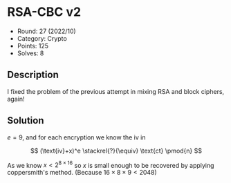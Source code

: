 # RSA-CBC v2

* Round: 27 (2022/10)
* Category: Crypto
* Points: 125
* Solves: 8

## Description

I fixed the problem of the previous attempt in mixing RSA and block ciphers, again!

## Solution

$e=9$, and for each encryption we know the iv in

$$
(\text{iv}+x)^e \stackrel{?}{\equiv} \text{ct} \pmod{n}
$$

As we know $x < 2^{8 \times 16}$ so $x$ is small enough to be recovered by applying coppersmith's method. (Because $16 \times 8 \times 9 < 2048$)
